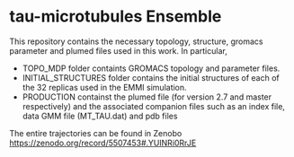 # tau-microtubules Ensemble


This repository contains the necessary topology, structure, gromacs parameter and plumed files used in this work. In particular,

- TOPO_MDP folder containts GROMACS topology and parameter files.
- INITIAL_STRUCTURES folder contains the initial structures of each of the 32 replicas used in the EMMI simulation.
- PRODUCTION containst the plumed file (for version 2.7 and master respectively) and the associated companion files such as an index file, data GMM file (MT_TAU.dat) and pdb files

The entire trajectories can be found in Zenobo https://zenodo.org/record/5507453#.YUINRi0RrJE
